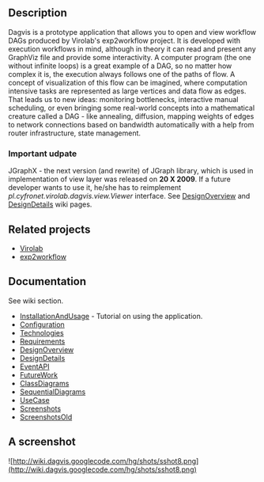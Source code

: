 ## Description ##

Dagvis is a prototype application that allows you to open and view workflow DAGs produced by Virolab's exp2workflow project. It is developed with execution workflows in mind, although in theory it can read and present any GraphViz file and provide some interactivity. A computer program (the one without infinite loops) is a great example of a DAG, so no matter how complex it is, the execution always follows one of the paths of flow. A concept of visualization of this flow can be imagined, where computation intensive tasks are represented as large vertices and data flow as edges. That leads us to new ideas: monitoring bottlenecks, interactive manual scheduling, or even bringing some real-world concepts into a mathematical creature called a DAG - like annealing, diffusion, mapping weights of edges to network connections based on bandwidth automatically with a help from router infrastructure, state management.

### Important udpate ###

JGraphX - the next version (and rewrite) of JGraph library, which is used in implementation of view layer was released on **20 X 2009**. If a future developer wants to use it, he/she has to reimplement _pl.cyfronet.virolab.dagvis.view.Viewer_ interface. See [DesignOverview](DesignOverview.md) and [DesignDetails](DesignDetails.md) wiki pages.

## Related projects ##

  * [Virolab](http://virolab.cyfronet.pl)
  * [exp2workflow](https://gforge.cyfronet.pl/projects/exp2workflow/)

## Documentation ##

See wiki section.

  * [InstallationAndUsage](InstallationAndUsage.md) - Tutorial on using the application.
  * [Configuration](Configuration.md)
  * [Technologies](Technologies.md)
  * [Requirements](Requirements.md)
  * [DesignOverview](DesignOverview.md)
  * [DesignDetails](DesignDetails.md)
  * [EventAPI](EventAPI.md)
  * [FutureWork](FutureWork.md)
  * [ClassDiagrams](ClassDiagrams.md)
  * [SequentialDiagrams](SequentialDiagrams.md)
  * [UseCase](UseCase.md)
  * [Screenshots](Screenshots.md)
  * [ScreenshotsOld](ScreenshotsOld.md)

## A screenshot ##

![http://wiki.dagvis.googlecode.com/hg/shots/sshot8.png](http://wiki.dagvis.googlecode.com/hg/shots/sshot8.png)